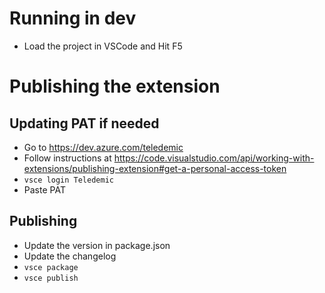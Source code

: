 # Running in dev
- Load the project in VSCode and Hit F5

# Publishing the extension
## Updating PAT if needed
- Go to https://dev.azure.com/teledemic
- Follow instructions at https://code.visualstudio.com/api/working-with-extensions/publishing-extension#get-a-personal-access-token
- `vsce login Teledemic`
- Paste PAT

## Publishing
- Update the version in package.json
- Update the changelog
- `vsce package`
- `vsce publish`